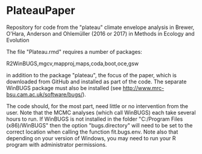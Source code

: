 # PlateauPaper
Repository for code from the "plateau" climate envelope analysis in Brewer, O'Hara, Anderson and Ohlemüller (2016 or 2017) in Methods in Ecology and Evolution

The file "Plateau.rmd" requires a number of packages:

R2WinBUGS,mgcv,mapproj,maps,coda,boot,oce,gsw

in addition to the package "plateau", the focus of the paper, which is downloaded from GitHub and installed as part of the code. The separate WinBUGS package must also be installed (see http://www.mrc-bsu.cam.ac.uk/software/bugs/).

The code should, for the most part, need little or no intervention from the user. Note that the MCMC analyses (which call WinBUGS) each take several hours to run. If WinBUGS is not installed in the folder "C:/Program Files (x86)/WinBUGS" then the option "bugs.directory" will need to be set to the correct location when calling the function fit.bugs.env. Note also that depending on your version of Windows, you may need to run your R program with administrator permissions.
